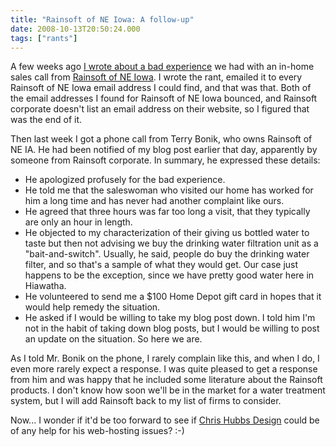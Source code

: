 ```yaml
---
title: "Rainsoft of NE Iowa: A follow-up"
date: 2008-10-13T20:50:24.000
tags: ["rants"]
---
```


A few weeks ago [I wrote about a bad experience](/08/09/why-i-dislike-salespeople-or-at-least-their-tactics/) we had with an in-home sales call from [Rainsoft of NE Iowa](http://www.rainsoftneiowa.com/). I wrote the rant, emailed it to every Rainsoft of NE Iowa email address I could find, and that was that. Both of the email addresses I found for Rainsoft of NE Iowa bounced, and Rainsoft corporate doesn't list an email address on their website, so I figured that was the end of it.

Then last week I got a phone call from Terry Bonik, who owns Rainsoft of NE IA. He had been notified of my blog post earlier that day, apparently by someone from Rainsoft corporate. In summary, he expressed these details:

- He apologized profusely for the bad experience.
- He told me that the saleswoman who visited our home has worked for him a long time and has never had another complaint like ours.
- He agreed that three hours was far too long a visit, that they typically are only an hour in length.
- He objected to my characterization of their giving us bottled water to taste but then not advising we buy the drinking water filtration unit as a "bait-and-switch". Usually, he said, people do buy the drinking water filter, and so that's a sample of what they would get. Our case just happens to be the exception, since we have pretty good water here in Hiawatha.
- He volunteered to send me a $100 Home Depot gift card in hopes that it would help remedy the situation.
- He asked if I would be willing to take my blog post down. I told him I'm not in the habit of taking down blog posts, but I would be willing to post an update on the situation. So here we are.

As I told Mr. Bonik on the phone, I rarely complain like this, and when I do, I even more rarely expect a response. I was quite pleased to get a response from him and was happy that he included some literature about the Rainsoft products. I don't know how soon we'll be in the market for a water treatment system, but I will add Rainsoft back to my list of firms to consider.

Now... I wonder if it'd be too forward to see if [Chris Hubbs Design](http://www.chrishubbsdesign.com) could be of any help for his web-hosting issues? :-)
